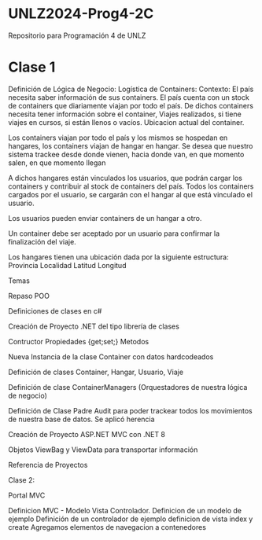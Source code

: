 # UNLZ2024-Prog4-2C
Repositorio para Programación 4 de UNLZ


# Clase 1

Definición de Lógica de Negocio: 
Logística de Containers: 
Contexto: El país necesita saber información de sus containers. El país cuenta con un stock de containers que diariamente viajan por todo el país. De dichos containers necesita tener información sobre el container, Viajes realizados, si tiene viajes en cursos, si están llenos o vacíos. Ubicacion actual del container. 

Los containers viajan por todo el país y los mismos se hospedan en hangares, los containers viajan de hangar en hangar. Se desea que nuestro sistema trackee desde donde vienen, hacia donde van, en que momento salen, en que momento llegan  


A dichos hangares están vinculados los usuarios, que podrán cargar los containers y contribuir al stock de containers del país. Todos los containers cargados por el usuario, se cargarán con el hangar al que está vinculado el usuario. 
    
Los usuarios pueden enviar containers de un hangar a otro. 

Un container debe ser aceptado por un usuario para confirmar la finalización del viaje. 

Los hangares tienen una ubicación dada por la siguiente estructura: 
    Provincia
    Localidad
    Latitud
    Longitud


    
Temas

Repaso POO

Definiciones de clases en c#

Creación de Proyecto .NET del tipo librería de clases

Contructor 
Propiedades {get;set;}
Metodos 

Nueva Instancia de la clase Container con datos hardcodeados

Definición de clases Container, Hangar, Usuario, Viaje 

Definición de clase ContainerManagers (Orquestadores de nuestra lógica de negocio)

Definición de Clase Padre Audit para poder trackear todos los movimientos de nuestra base de datos. Se aplicó herencia 

Creación de Proyecto ASP.NET MVC con .NET 8

Objetos ViewBag y ViewData para transportar información

Referencia de Proyectos



Clase 2:

Portal MVC 

Definicion MVC - Modelo Vista Controlador. 
Definicion de un modelo de ejemplo
Definición de un controlador de ejemplo
definicion de vista index y create 
Agregamos elementos de navegacion a contenedores
